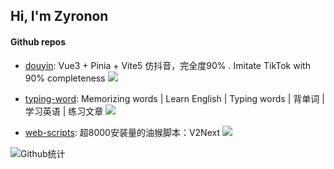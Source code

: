 
## Hi,  I'm Zyronon

#### Github repos 

- [douyin](https://github.com/zyronon/douyin.git): Vue3 + Pinia + Vite5 仿抖音，完全度90% . Imitate TikTok with 90% completeness [![](https://img.shields.io/github/stars/zyronon/douyin)](https://github.com/zyronon/douyin.git)
 
- [typing-word](https://github.com/zyronon/typing-word): Memorizing words | Learn English | Typing words | 背单词 | 学习英语 | 练习文章 [![](https://img.shields.io/github/stars/zyronon/typing-word)](https://github.com/zyronon/typing-word)
 
- [web-scripts](https://github.com/zyronon/web-scripts): 超8000安装量的油猴脚本：V2Next [![](https://img.shields.io/github/stars/zyronon/web-scripts)](https://github.com/zyronon/typing-word)


 
 
![Github统计](https://github-readme-stats.vercel.app/api?username=Zyronon&bg_color=30,e96443,904e95&title_color=fff&text_color=fff)

